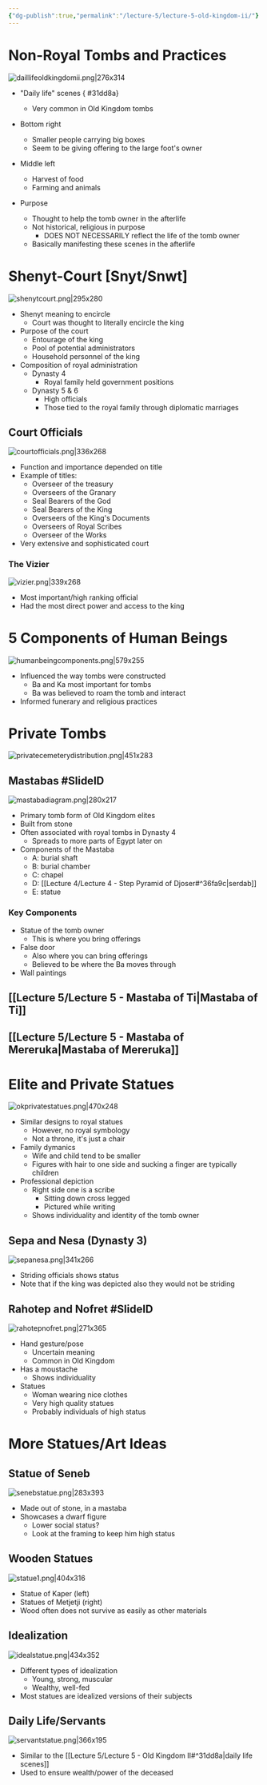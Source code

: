 ```yaml
---
{"dg-publish":true,"permalink":"/lecture-5/lecture-5-old-kingdom-ii/"}
---
```



# Non-Royal Tombs and Practices
![daillifeoldkingdomii.png|276x314](/img/user/Images/daillifeoldkingdomii.png)
- "Daily life" scenes
{ #31dd8a}

	- Very common in Old Kingdom tombs
- Bottom right
	- Smaller people carrying big boxes
	- Seem to be giving offering to the large foot's owner
- Middle left
	- Harvest of food
	- Farming and animals
- Purpose
	- Thought to help the tomb owner in the afterlife
	- Not historical, religious in purpose
		- DOES NOT NECESSARILY reflect the life of the tomb owner
	- Basically manifesting these scenes in the afterlife

# Shenyt-Court \[Snyt/Snwt]
![shenytcourt.png|295x280](/img/user/Images/shenytcourt.png)
- Shenyt meaning to encircle
	- Court was thought to literally encircle the king
- Purpose of the court
	- Entourage of the king
	- Pool of potential administrators
	- Household personnel of the king
- Composition of royal administration
	- Dynasty 4
		- Royal family held government positions
	- Dynasty 5 & 6
		- High officials
		- Those tied to the royal family through diplomatic marriages
## Court Officials
![courtofficials.png|336x268](/img/user/Images/courtofficials.png)
- Function and importance depended on title
- Example of titles:
	- Overseer of the treasury
	- Overseers of the Granary
	- Seal Bearers of the God
	- Seal Bearers of the King
	- Overseers of the King's Documents
	- Overseers of Royal Scribes
	- Overseer of the Works
- Very extensive and sophisticated court

### The Vizier
![vizier.png|339x268](/img/user/Images/vizier.png)
- Most important/high ranking official
- Had the most direct power and access to the king

# 5 Components of Human Beings
![humanbeingcomponents.png|579x255](/img/user/Images/humanbeingcomponents.png)
- Influenced the way tombs were constructed
	- Ba and Ka most important for tombs
	- Ba was believed to roam the tomb and interact
- Informed funerary and religious practices
# Private Tombs
![privatecemeterydistribution.png|451x283](/img/user/Images/privatecemeterydistribution.png)
## Mastabas #SlideID
![mastabadiagram.png|280x217](/img/user/Images/mastabadiagram.png)
- Primary tomb form of Old Kingdom elites
- Built from stone
- Often associated with royal tombs in Dynasty 4
	- Spreads to more parts of Egypt later on
- Components of the Mastaba
	- A: burial shaft
	- B: burial chamber
	- C: chapel
	- D: [[Lecture 4/Lecture 4 - Step Pyramid of Djoser#^36fa9c\|serdab]]
	- E: statue
### Key Components
- Statue of the tomb owner
	- This is where you bring offerings
- False door
	- Also where you can bring offerings
	- Believed to be where the Ba moves through
- Wall paintings

## [[Lecture 5/Lecture 5 - Mastaba of Ti\|Mastaba of Ti]]
## [[Lecture 5/Lecture 5 - Mastaba of Mereruka\|Mastaba of Mereruka]]

# Elite and Private Statues
![okprivatestatues.png|470x248](/img/user/Images/okprivatestatues.png)
- Similar designs to royal statues
	- However, no royal symbology
	- Not a throne, it's just a chair
- Family dymanics
	- Wife and child tend to be smaller
	- Figures with hair to one side and sucking a finger are typically children
- Professional depiction
	- Right side one is a scribe
		- Sitting down cross legged
		- Pictured while writing
	- Shows individuality and identity of the tomb owner
## Sepa and Nesa (Dynasty 3)
![sepanesa.png|341x266](/img/user/Images/sepanesa.png)
- Striding officials shows status
- Note that if the king was depicted also they would not be striding

## Rahotep and Nofret #SlideID
![rahotepnofret.png|271x365](/img/user/Images/rahotepnofret.png)
- Hand gesture/pose
	- Uncertain meaning
	- Common in Old Kingdom
- Has a moustache
	- Shows individuality
- Statues
	- Woman wearing nice clothes
	- Very high quality statues
	- Probably individuals of high status

# More Statues/Art Ideas
## Statue of Seneb
![senebstatue.png|283x393](/img/user/Images/senebstatue.png)
- Made out of stone, in a mastaba
- Showcases a dwarf figure
	- Lower social status?
	- Look at the framing to keep him high status

## Wooden Statues
![statue1.png|404x316](/img/user/Images/statue1.png)
- Statue of Kaper (left)
- Statues of Metjetji (right)
- Wood often does not survive as easily as other materials

## Idealization
![idealstatue.png|434x352](/img/user/Images/idealstatue.png)
- Different types of idealization
	- Young, strong, muscular
	- Wealthy, well-fed
- Most statues are idealized versions of their subjects

## Daily Life/Servants
![servantstatue.png|366x195](/img/user/Images/servantstatue.png)
- Similar to the [[Lecture 5/Lecture 5 - Old Kingdom II#^31dd8a\|daily life scenes]]
- Used to ensure wealth/power of the deceased